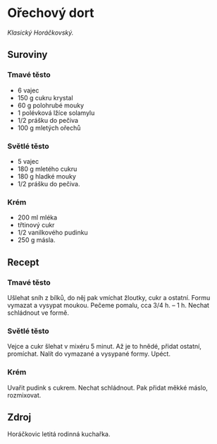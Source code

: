 # Ořechový dort

_Klasický Horáčkovský._

## Suroviny

### Tmavé těsto

 * 6 vajec
 * 150 g cukru krystal
 * 60 g polohrubé mouky
 * 1 polévková lžíce solamylu
 * 1/2 prášku do pečiva
 * 100 g mletých ořechů

### Světlé těsto

 * 5 vajec
 * 180 g mletého cukru
 * 180 g hladké mouky
 * 1/2 prášku do pečiva.

### Krém

 * 200 ml mléka
 * třtinový cukr
 * 1/2 vanilkového pudinku
 * 250 g másla.

## Recept

### Tmavé těsto

Ušlehat sníh z bílků, do něj pak vmíchat žloutky, cukr a ostatní. Formu vymazat
a vysypat moukou. Pečeme pomalu, cca 3/4 h. – 1 h. Nechat schládnout ve formě.

### Světlé těsto

Vejce a cukr šlehat v mixéru 5 minut. Až je to hnědé, přidat ostatní,
promíchat. Nalít do vymazané a vysypané formy. Upéct.

### Krém

Uvařit pudink s cukrem. Nechat schládnout. Pak přidat měkké máslo, rozmixovat.

## Zdroj

Horáčkovic letitá rodinná kuchařka.
